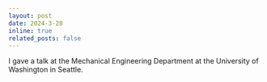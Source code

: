 ```yaml
---
layout: post
date: 2024-3-28
inline: true
related_posts: false
---
```


I gave a talk at the Mechanical Engineering Department 
at the University of Washington in Seattle.